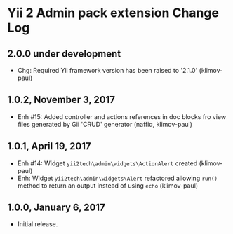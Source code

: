 Yii 2 Admin pack extension Change Log
=====================================

2.0.0 under development
-----------------------

- Chg: Required Yii framework version has been raised to '2.1.0' (klimov-paul)


1.0.2, November 3, 2017
-----------------------

- Enh #15: Added controller and actions references in doc blocks fro view files generated by Gii 'CRUD' generator (naffiq, klimov-paul)


1.0.1, April 19, 2017
---------------------

- Enh #14: Widget `yii2tech\admin\widgets\ActionAlert` created (klimov-paul)
- Enh: Widget `yii2tech\admin\widgets\Alert` refactored allowing `run()` method to return an output instead of using `echo` (klimov-paul)


1.0.0, January 6, 2017
----------------------

- Initial release.
